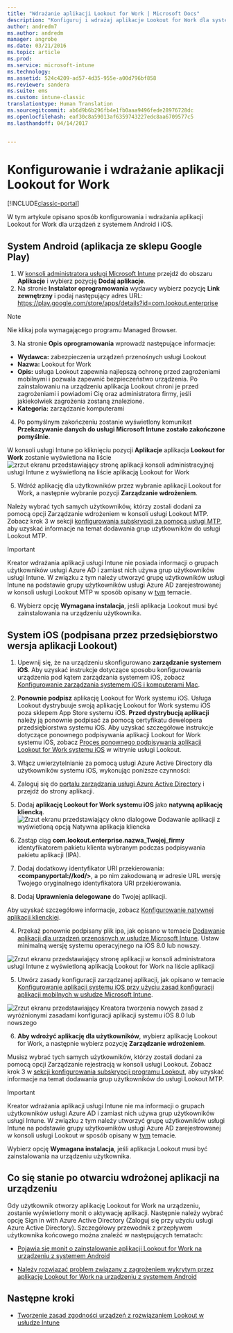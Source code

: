 ```yaml
---
title: "Wdrażanie aplikacji Lookout for Work | Microsoft Docs"
description: "Konfiguruj i wdrażaj aplikacje Lookout for Work dla systemu Android."
author: andredm7
ms.author: andredm
manager: angrobe
ms.date: 03/21/2016
ms.topic: article
ms.prod: 
ms.service: microsoft-intune
ms.technology: 
ms.assetid: 524c4209-ad57-4d35-955e-a00d796bf858
ms.reviewer: sandera
ms.suite: ems
ms.custom: intune-classic
translationtype: Human Translation
ms.sourcegitcommit: ab6d9b6b296fb4e1fb0aaa9496fede28976728dc
ms.openlocfilehash: eaf30c8a59013af6359743227edc8aa6709577c5
ms.lasthandoff: 04/14/2017


---
```


# <a name="configure-and-deploy-lookout-for-work-app"></a>Konfigurowanie i wdrażanie aplikacji Lookout for Work

[!INCLUDE[classic-portal](../includes/classic-portal.md)]

W tym artykule opisano sposób konfigurowania i wdrażania aplikacji Lookout for Work dla urządzeń z systemem Android i iOS.

## <a name="android-google-play-store-app"></a>System Android (aplikacja ze sklepu Google Play)

1.    W [konsoli administratora usługi Microsoft Intune](https://manage.microsoft.com) przejdź do obszaru **Aplikacje** i wybierz pozycję **Dodaj aplikacje**.
2.    Na stronie **Instalator oprogramowania** wydawcy wybierz pozycję **Link zewnętrzny** i podaj następujący adres URL: https://play.google.com/store/apps/details?id=com.lookout.enterprise
  >[!NOTE]
  >Nie klikaj pola wymagającego programu Managed Browser.

3.    Na stronie **Opis oprogramowania** wprowadź następujące informacje:
  * **Wydawca:** zabezpieczenia urządzeń przenośnych usługi Lookout
  * **Nazwa:** Lookout for Work
  * **Opis:** usługa Lookout zapewnia najlepszą ochronę przed zagrożeniami mobilnymi i pozwala zapewnić bezpieczeństwo urządzenia. Po zainstalowaniu na urządzeniu aplikacja Lookout chroni je przed zagrożeniami i powiadomi Cię oraz administratora firmy, jeśli jakiekolwiek zagrożenia zostaną znalezione.
  * **Kategoria:** zarządzanie komputerami

4. Po pomyślnym zakończeniu zostanie wyświetlony komunikat **Przekazywanie danych do usługi Microsoft Intune zostało zakończone pomyślnie**.

  W konsoli usługi Intune po kliknięciu pozycji **Aplikacje** aplikacja **Lookout for Work** zostanie wyświetlona na liście ![zrzut ekranu przedstawiający stronę aplikacji konsoli administracyjnej usługi Intune z wyświetloną na liście aplikacją Lookout for Work](../media/mtp/lookout-app-listed-intune-console.png)

5. Wdróż aplikację dla użytkowników przez wybranie aplikacji Lookout for Work, a następnie wybranie pozycji **Zarządzanie wdrożeniem**.

  Należy wybrać tych samych użytkowników, którzy zostali dodani za pomocą opcji Zarządzanie wdrożeniem w konsoli usługi Lookout MTP.  Zobacz krok 3 w sekcji [konfigurowania subskrypcji za pomocą usługi MTP](configure-and-deploy-lookout-for-work-apps.md), aby uzyskać informacje na temat dodawania grup użytkowników do usługi Lookout MTP.

  >[!IMPORTANT]
  > Kreator wdrażania aplikacji usługi Intune nie posiada informacji o grupach użytkowników usługi Azure AD i zamiast nich używa grup użytkowników usługi Intune. W związku z tym należy utworzyć grupę użytkowników usługi Intune na podstawie grupy użytkowników usługi Azure AD zarejestrowanej w konsoli usługi Lookout MTP w sposób opisany w [tym](plan-your-user-and-device-groups.md) temacie.

6. Wybierz opcję **Wymagana instalacja**, jeśli aplikacja Lookout musi być zainstalowania na urządzeniu użytkownika.

## <a name="ios-enterprise-signed-version-of-lookout-app"></a>System iOS (podpisana przez przedsiębiorstwo wersja aplikacji Lookout)

1. Upewnij się, że na urządzeniu skonfigurowano **zarządzanie systemem iOS**. Aby uzyskać instrukcje dotyczące sposobu konfigurowania urządzenia pod kątem zarządzania systemem iOS, zobacz [Konfigurowanie zarządzania systemem iOS i komputerami Mac](set-up-ios-and-mac-management-with-microsoft-intune.md).

2. **Ponownie podpisz** aplikację Lookout for Work systemu iOS. Usługa Lookout dystrybuuje swoją aplikację Lookout for Work systemu iOS poza sklepem App Store systemu iOS. **Przed dystrybucją aplikacji** należy ją ponownie podpisać za pomocą certyfikatu dewelopera przedsiębiorstwa systemu iOS. Aby uzyskać szczegółowe instrukcje dotyczące ponownego podpisywania aplikacji Lookout for Work systemu iOS, zobacz [Proces ponownego podpisywania aplikacji Lookout for Work systemu iOS](https://personal.support.lookout.com/hc/articles/114094038714) w witrynie usługi Lookout.

3. Włącz uwierzytelnianie za pomocą usługi Azure Active Directory dla użytkowników systemu iOS, wykonując poniższe czynności:
  1.  Zaloguj się do [portalu zarządzania usługi Azure Active Directory](https://manage.windowsazure.com) i przejdź do strony aplikacji.
  2.  Dodaj **aplikację Lookout for Work systemu iOS** jako **natywną aplikację kliencką**.
  ![Zrzut ekranu przedstawiający okno dialogowe Dodawanie aplikacji z wyświetloną opcją Natywna aplikacja kliencka](../media/mtp/aad-add-app.png)
  3. Zastąp ciąg **com.lookout.enterprise.nazwa_Twojej_firmy** identyfikatorem pakietu klienta wybranym podczas podpisywania pakietu aplikacji (IPA).
  4.  Dodaj dodatkowy identyfikator URI przekierowania: **&lt;companyportal://kod/>**, a po nim zakodowaną w adresie URL wersję Twojego oryginalnego identyfikatora URI przekierowania.
  5.  Dodaj **Uprawnienia delegowane** do Twojej aplikacji.

  Aby uzyskać szczegółowe informacje, zobacz [Konfigurowanie natywnej aplikacji klienckiej](https://azure.microsoft.com/documentation/articles/app-service-mobile-how-to-configure-active-directory-authentication/#optional-configure-a-native-client-application).

4. Przekaż ponownie podpisany plik ipa, jak opisano w temacie [Dodawanie aplikacji dla urządzeń przenośnych w usłudze Microsoft Intune](https://docs.microsoft.com/intune/deploy-use/add-apps-for-mobile-devices-in-microsoft-intune). Ustaw minimalną wersję systemu operacyjnego na iOS 8.0 lub nowszy.

  ![Zrzut ekranu przedstawiający stronę aplikacji w konsoli administratora usługi Intune z wyświetloną aplikacją Lookout for Work na liście aplikacji](../media/mtp/ios-app-uploaded-intune.png)

5. Utwórz zasady konfiguracji zarządzanej aplikacji, jak opisano w temacie [Konfigurowanie aplikacji systemu iOS przy użyciu zasad konfiguracji aplikacji mobilnych w usłudze Microsoft Intune](https://docs.microsoft.com/intune/deploy-use/configure-ios-apps-with-mobile-app-configuration-policies-in-microsoft-intune).

  ![Zrzut ekranu przedstawiający Kreatora tworzenia nowych zasad z wyróżnionymi zasadami konfiguracji aplikacji systemu iOS 8.0 lub nowszego](../media/mtp/ios-app-config.png)

6. **Aby wdrożyć aplikację dla użytkowników**, wybierz aplikację Lookout for Work, a następnie wybierz pozycję **Zarządzanie wdrożeniem**.

  Musisz wybrać tych samych użytkowników, którzy zostali dodani za pomocą opcji Zarządzanie rejestracją w konsoli usługi Lookout.  Zobacz krok 3 w [sekcji konfigurowania subskrypcji programu Lookout](https://docs.microsoft.com/sccm/protect/deploy-use/configure-and-deploy-lookout-for-work-apps), aby uzyskać informacje na temat dodawania grup użytkowników do usługi Lookout MTP.

  >[!IMPORTANT]
  > Kreator wdrażania aplikacji usługi Intune nie ma informacji o grupach użytkowników usługi Azure AD i zamiast nich używa grup użytkowników usługi Intune. W związku z tym należy utworzyć grupę użytkowników usługi Intune na podstawie grupy użytkowników usługi Azure AD zarejestrowanej w konsoli usługi Lookout w sposób opisany w [tym](plan-your-user-and-device-groups.md) temacie.

  Wybierz opcję **Wymagana instalacja**, jeśli aplikacja Lookout musi być zainstalowania na urządzeniu użytkownika.

## <a name="what-happens-when-the-deployed-app-is-opened-on-the-device"></a>Co się stanie po otwarciu wdrożonej aplikacji na urządzeniu

Gdy użytkownik otworzy aplikację Lookout for Work na urządzeniu, zostanie wyświetlony monit o aktywację aplikacji. Następnie należy wybrać opcję Sign in with Azure Active Directory (Zaloguj się przy użyciu usługi Azure Active Directory). Szczegółowy przewodnik z przepływem użytkownika końcowego można znaleźć w następujących tematach:

* [Pojawia się monit o zainstalowanie aplikacji Lookout for Work na urządzeniu z systemem Android](http://docs.microsoft.com/intune/enduser/you-are-prompted-to-install-lookout-for-work-android)

* [Należy rozwiązać problem związany z zagrożeniem wykrytym przez aplikację Lookout for Work na urządzeniu z systemem Android](http://docs.microsoft.com/intune/enduser/you-need-to-resolve-a-threat-found-by-lookout-for-work-android)

## <a name="next-steps"></a>Następne kroki
* [Tworzenie zasad zgodności urządzeń z rozwiązaniem Lookout w usłudze Intune](https://docs.microsoft.com/sccm/protect/deploy-use/enable-device-threat-protection-rule-compliance-policy)

